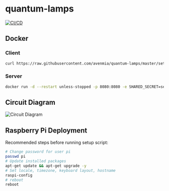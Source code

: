# quantum-lamps

[![CI/CD](https://github.com/avenmia/quantum-lamps/workflows/CI/CD/badge.svg)](https://github.com/avenmia/quantum-lamps/actions?query=workflow%3ACI%2FCD)

## Docker

### Client

```bash
curl https://raw.githubusercontent.com/avenmia/quantum-lamps/master/setup.sh | bash -s ws://quantum-lamps-server secret username latest
```

### Server

```bash
docker run -d --restart unless-stopped -p 8080:8080 -e SHARED_SECRET=secret -e PORT=8080 avenmia/quantum-lamps-server:latest
```
## Circuit Diagram
![Circuit Diagram](https://imgur.com/g6VSTaI)

## Raspberry Pi Deployment

Recommended steps before running setup script:

```bash
# Change password for user pi
passwd pi
# Update installed packages
apt-get update && apt-get upgrade -y
# Set locale, timezone, keyboard layout, hostname
raspi-config
# reboot
reboot
```

